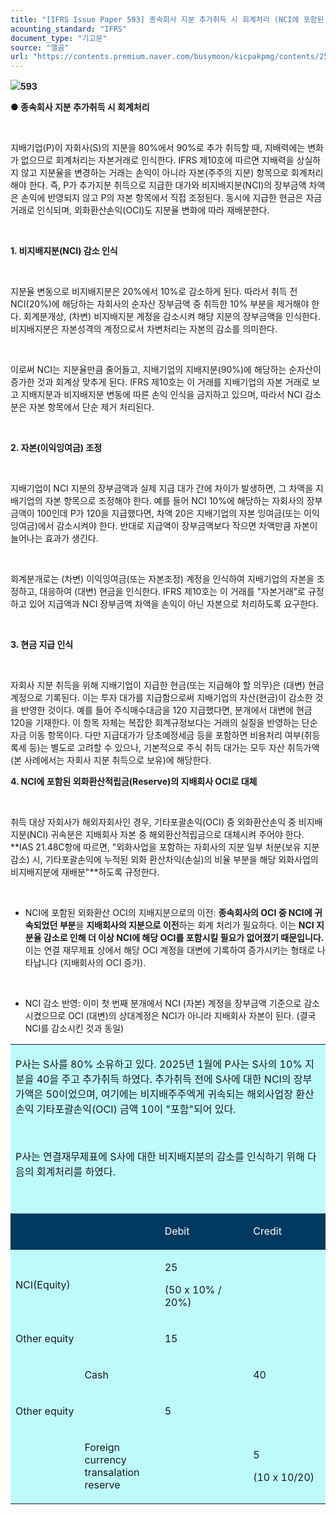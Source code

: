 ```yaml
---
title: "[IFRS Issue Paper 593] 종속회사 지분 추가취득 시 회계처리 (NCI에 포함된 외화환산손익 제거)"
acounting_standard: "IFRS"
document_type: "기고문"
source: "엘곰"
url: "https://contents.premium.naver.com/busymoon/kicpakpmg/contents/250425112508003td"
---
```

![](https://n2.news.naver.com/l.gif?type=content)**593**

**● 종속회사 지분 추가취득 시 회계처리**

​

지배기업(P)이 자회사(S)의 지분을 80%에서 90%로 추가 취득할 때, 지배력에는 변화가 없으므로 회계처리는 자본거래로 인식한다. IFRS 제10호에 따르면 지배력을 상실하지 않고 지분율을 변경하는 거래는 손익이 아니라 자본(주주의 지분) 항목으로 회계처리해야 한다. 즉, P가 추가지분 취득으로 지급한 대가와 비지배지분(NCI)의 장부금액 차액은 손익에 반영되지 않고 P의 자본 항목에서 직접 조정된다. 동시에 지급한 현금은 자금거래로 인식되며, 외화환산손익(OCI)도 지분율 변화에 따라 재배분한다.

​

**1\. 비지배지분(NCI) 감소 인식**

​

지분율 변동으로 비지배지분은 20%에서 10%로 감소하게 된다. 따라서 취득 전 NCI(20%)에 해당하는 자회사의 순자산 장부금액 중 취득한 10% 부분을 제거해야 한다. 회계분개상, (차변) 비지배지분 계정을 감소시켜 해당 지분의 장부금액을 인식한다. 비지배지분은 자본성격의 계정으로서 차변처리는 자본의 감소를 의미한다.

​

이로써 NCI는 지분율만큼 줄어들고, 지배기업의 지배지분(90%)에 해당하는 순자산이 증가한 것과 회계상 맞추게 된다. IFRS 제10호는 이 거래를 지배기업의 자본 거래로 보고 지배지분과 비지배지분 변동에 따른 손익 인식을 금지하고 있으며, 따라서 NCI 감소분은 자본 항목에서 단순 제거 처리된다.

​

**2\. 자본(이익잉여금) 조정**

​

지배기업이 NCI 지분의 장부금액과 실제 지급 대가 간에 차이가 발생하면, 그 차액을 지배기업의 자본 항목으로 조정해야 한다. 예를 들어 NCI 10%에 해당하는 자회사의 장부금액이 100인데 P가 120을 지급했다면, 차액 20은 지배기업의 자본 잉여금(또는 이익잉여금)에서 감소시켜야 한다. 반대로 지급액이 장부금액보다 작으면 차액만큼 자본이 늘어나는 효과가 생긴다.

​

회계분개로는 (차변) 이익잉여금(또는 자본조정) 계정을 인식하여 지배기업의 자본을 조정하고, 대응하여 (대변) 현금을 인식한다. IFRS 제10호는 이 거래를 "자본거래"로 규정하고 있어 지급액과 NCI 장부금액 차액을 손익이 아닌 자본으로 처리하도록 요구한다.

​

**3\. 현금 지급 인식**

​

자회사 지분 취득을 위해 지배기업이 지급한 현금(또는 지급해야 할 의무)은 (대변) 현금 계정으로 기록된다. 이는 투자 대가를 지급함으로써 지배기업의 자산(현금)이 감소한 것을 반영한 것이다. 예를 들어 주식매수대금을 120 지급했다면, 분개에서 대변에 현금 120을 기재한다. 이 항목 자체는 복잡한 회계규정보다는 거래의 실질을 반영하는 단순 자금 이동 항목이다. 다만 지급대가가 당초예정세금 등을 포함하면 비용처리 여부(취등록세 등)는 별도로 고려할 수 있으나, 기본적으로 주식 취득 대가는 모두 자산 취득가액(본 사례에서는 자회사 지분 취득으로 보유)에 해당한다.

**4\. NCI에 포함된 외화환산적립금(Reserve)의 지배회사 OCI로 대체**

​

취득 대상 자회사가 해외자회사인 경우, 기타포괄손익(OCI) 중 외화환산손익 중 비지배지분(NCI) 귀속분은 지배회사 자본 중 해외환산적립금으로 대체시켜 주어야 한다. **IAS 21.48C항에 따르면, "외화사업을 포함하는 자회사의 지분 일부 처분(보유 지분 감소) 시, 기타포괄손익에 누적된 외화 환산차익(손실)의 비율 부분을 해당 외화사업의 비지배지분에 재배분"**하도록 규정한다.

​

- NCI에 포함된 외화환산 OCI의 지배지분으로의 이전: **종속회사의 OCI 중 NCI에 귀속되었던 부분**을 **지배회사의 지분으로 이전**하는 회계 처리가 필요하다. 이는 **NCI 지분율 감소로 인해 더 이상 NCI에 해당 OCI를 포함시킬 필요가 없어졌기 때문입니다.** 이는 연결 재무제표 상에서 해당 OCI 계정을 대변에 기록하여 증가시키는 형태로 나타납니다 (지배회사의 OCI 증가).

​

- NCI 감소 반영: 이미 첫 번째 분개에서 NCI (자본) 계정을 장부금액 기준으로 감소시켰으므로 OCI (대변)의 상대계정은 NCI가 아니라 지배회사 자본이 된다. (결국 NCI를 감소시킨 것과 동일)

<table style=""><tbody><tr><td colspan="8" rowspan="1" style="width: 100.0%; height: 64.5px;  background-color: #bdfbfa;"><div><p style=""><span style="">P사는 S사를 80% 소유하고 있다. 2025년 1월에 P사는 S사의 10% 지분을 40을 주고 추가취득 하였다. 추가취득 전에 S사에 대한 NCI의 장부가액은 50이었으며, 여기에는 비지배주주엑게 귀속되는 해외사업장 환산손익 기타포괄손익(OCI) 금액 10이 "포함"되어 있다.</span></p></div><div><p style=""><span style="">​</span></p></div><div><p style=""><span style="">P사는 연결재무제표에 S사에 대한 비지배지분의 감소를 인식하기 위해 다음의 회계처리를 하였다.</span></p></div><div><p style=""><span style="">​</span></p></div></td></tr><tr><td colspan="2" rowspan="1" style="width: 21.91%; height: 16.13px;  background-color: #003960;"><div><p style=""><span style="color:#ffffff;">​</span></p></div></td><td colspan="1" rowspan="1" style="width: 25.45%; height: 16.13px;  background-color: #003960;"><div><p style=""><span style="color:#ffffff;">​</span></p></div></td><td colspan="2" rowspan="1" style="width: 28.08%; height: 16.13px;  background-color: #003960;"><div><p style=""><span style="color:#ffffff;">Debit</span></p></div></td><td colspan="3" rowspan="1" style="width: 24.56%; height: 16.13px;  background-color: #003960;"><div><p style=""><span style="color:#ffffff;">Credit</span></p></div></td></tr><tr><td colspan="2" rowspan="1" style="width: 21.91%; height: 16.12px;  background-color: #bdfbfa;"><div><p style=""><span style="">NCI(Equity)</span></p></div></td><td colspan="1" rowspan="1" style="width: 25.45%; height: 16.12px;  background-color: #bdfbfa;"></td><td colspan="2" rowspan="1" style="width: 28.08%; height: 16.12px;  background-color: #bdfbfa;"><div><p style=""><span style="">25</span></p></div><div><p style=""><span style="">(50 x 10% / 20%)</span></p></div></td><td colspan="3" rowspan="1" style="width: 24.56%; height: 16.12px;  background-color: #bdfbfa;"><div><p style=""><span style="">​</span></p></div></td></tr><tr><td colspan="2" rowspan="1" style="width: 21.91%; height: 16.13px;  background-color: #bdfbfa;"><div><p style=""><span style="">Other equity</span></p></div></td><td colspan="1" rowspan="1" style="width: 25.45%; height: 16.13px;  background-color: #bdfbfa;"></td><td colspan="2" rowspan="1" style="width: 28.08%; height: 16.13px;  background-color: #bdfbfa;"><div><p style=""><span style="">15</span></p></div></td><td colspan="3" rowspan="1" style="width: 24.56%; height: 16.13px;  background-color: #bdfbfa;"><div><p style=""><span style="">​</span></p></div></td></tr><tr><td colspan="2" rowspan="1" style="width: 21.91%; height: 8.06px;  background-color: #bdfbfa;"></td><td colspan="1" rowspan="1" style="width: 25.45%; height: 8.06px;  background-color: #bdfbfa;"><div><p style=""><span style="">Cash</span></p></div></td><td colspan="2" rowspan="1" style="width: 28.08%; height: 8.06px;  background-color: #bdfbfa;"><div><p style=""><span style="">​</span></p></div></td><td colspan="3" rowspan="1" style="width: 24.56%; height: 8.06px;  background-color: #bdfbfa;"><div><p style=""><span style="">40</span></p></div></td></tr><tr><td colspan="2" rowspan="1" style="width: 21.91%; height: 2.02px;  background-color: #bdfbfa;"><div><p style=""><span style="">Other equity</span></p></div></td><td colspan="1" rowspan="1" style="width: 25.45%; height: 2.02px;  background-color: #bdfbfa;"></td><td colspan="2" rowspan="1" style="width: 28.08%; height: 2.02px;  background-color: #bdfbfa;"><div><p style=""><span style="">5</span></p></div></td><td colspan="3" rowspan="1" style="width: 24.56%; height: 2.02px;  background-color: #bdfbfa;"><div><p style=""><span style="">​</span></p></div></td></tr><tr><td colspan="2" rowspan="1" style="width: 21.91%; height: 2.0100000000000002px;  background-color: #bdfbfa;"></td><td colspan="1" rowspan="1" style="width: 25.45%; height: 2.0100000000000002px;  background-color: #bdfbfa;"><div><p style=""><span style="">Foreign currency transalation reserve</span></p></div></td><td colspan="2" rowspan="1" style="width: 28.08%; height: 2.0100000000000002px;  background-color: #bdfbfa;"><div><p style=""><span style="">​</span></p></div></td><td colspan="3" rowspan="1" style="width: 24.56%; height: 2.0100000000000002px;  background-color: #bdfbfa;"><div><p style=""><span style="">5</span></p></div><div><p style=""><span style="">(10 x 10/20)</span></p></div></td></tr></tbody></table>

​